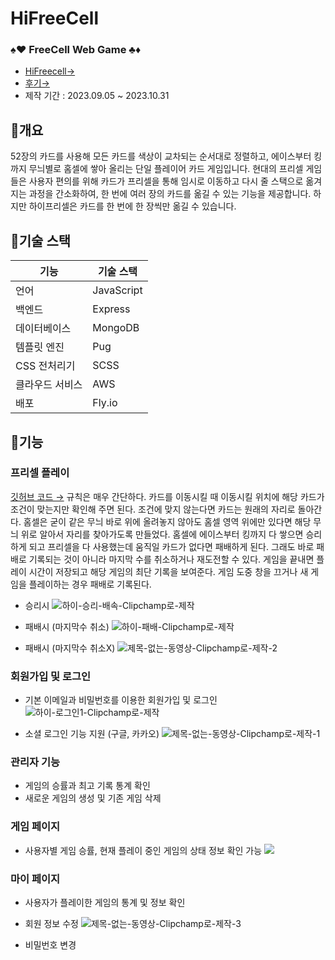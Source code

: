 # HiFreeCell
### ♠️♥️ FreeCell Web Game  ♣️♦️

- [HiFreecell→](https://hi-freecell.fly.dev/)
- [후기→](https://velog.io/@kangmin01/HiFreecell-%EC%A0%9C%EC%9E%91-%ED%9B%84%EA%B8%B0)
- 제작 기간 : 2023.09.05 ~ 2023.10.31


## 🔸개요
52장의 카드를 사용해 모든 카드를 색상이 교차되는 순서대로 정렬하고, 에이스부터 킹까지 무늬별로 홈셀에 쌓아 올리는 단일 플레이어 카드 게임입니다. 현대의 프리셀 게임들은 사용자 편의를 위해 카드가 프리셀을 통해 임시로 이동하고 다시 줄 스택으로 옮겨지는 과정을 간소화하여, 한 번에 여러 장의 카드를 옮길 수 있는 기능을 제공합니다. 하지만 하이프리셀은 카드를 한 번에 한 장씩만 옮길 수 있습니다.

## 🔸기술 스택
|기능|기술 스택|
|--|--|
|언어|JavaScript|
|백엔드|Express|
|데이터베이스| MongoDB|
|템플릿 엔진|Pug|
|CSS 전처리기| SCSS|
|클라우드 서비스| AWS|
|배포| Fly.io|

## 🔸기능

### 프리셀 플레이
[깃허브 코드 →](https://github.com/kangmin01/HiFreeCell/blob/main/src/client/js/gamePlay.js)
규칙은 매우 간단하다. 카드를 이동시킬 때 이동시킬 위치에 해당 카드가 조건이 맞는지만 확인해 주면 된다. 조건에 맞지 않는다면 카드는 원래의 자리로 돌아간다. 홈셀은 굳이 같은 무늬 바로 위에 올려놓지 않아도 홈셀 영역 위에만 있다면 해당 무늬 위로 알아서 자리를 찾아가도록 만들었다. 홈셀에 에이스부터 킹까지 다 쌓으면 승리하게 되고 프리셀을 다 사용했는데 움직일 카드가 없다면 패배하게 된다. 그래도 바로 패배로 기록되는 것이 아니라 마지막 수를 취소하거나 재도전할 수 있다. 게임을 끝내면 플레이 시간이 저장되고 해당 게임의 최단 기록을 보여준다. 게임 도중 창을 끄거나 새 게임을 플레이하는 경우 패배로 기록된다.

- 승리시
![하이-승리-배속-Clipchamp로-제작](https://github.com/kangmin01/HiFreeCell/assets/57487175/3d0d3bc5-055a-46b3-81d1-28435eb96ae3)

- 패배시 (마지막수 취소)
![하이-패배-Clipchamp로-제작](https://github.com/kangmin01/HiFreeCell/assets/57487175/9c72f082-ca3f-4b1c-9bcc-1af52dac6ab3)

- 패배시 (마지막수 취소X)
![제목-없는-동영상-Clipchamp로-제작-_2_](https://github.com/kangmin01/HiFreeCell/assets/57487175/a5f35d93-f3e0-489c-9d9e-6579c2e5fe90)

### 회원가입 및 로그인
- 기본 이메일과 비밀번호를 이용한 회원가입 및 로그인
![하이-로그인1-Clipchamp로-제작](https://github.com/kangmin01/HiFreeCell/assets/57487175/66c8a9bd-3121-4268-a7a3-c52e192bac9e)

- 소셜 로그인 기능 지원 (구글, 카카오)
![제목-없는-동영상-Clipchamp로-제작-_1_](https://github.com/kangmin01/HiFreeCell/assets/57487175/d36d4643-4f8b-4a64-b5b4-2bc8dba12a4d)

### 관리자 기능
- 게임의 승률과 최고 기록 통계 확인
- 새로운 게임의 생성 및 기존 게임 삭제

### 게임 페이지
- 사용자별 게임 승률, 현재 플레이 중인 게임의 상태 정보 확인 가능
![](https://velog.velcdn.com/images/kangmin01/post/71bf3db8-ff09-42d8-a77d-8e67abae6679/image.png)

### 마이 페이지
- 사용자가 플레이한 게임의 통계 및 정보 확인
- 회원 정보 수정
![제목-없는-동영상-Clipchamp로-제작-_3_](https://github.com/kangmin01/HiFreeCell/assets/57487175/151b56cc-fa73-41a6-acc6-b78658550342)

- 비밀번호 변경
